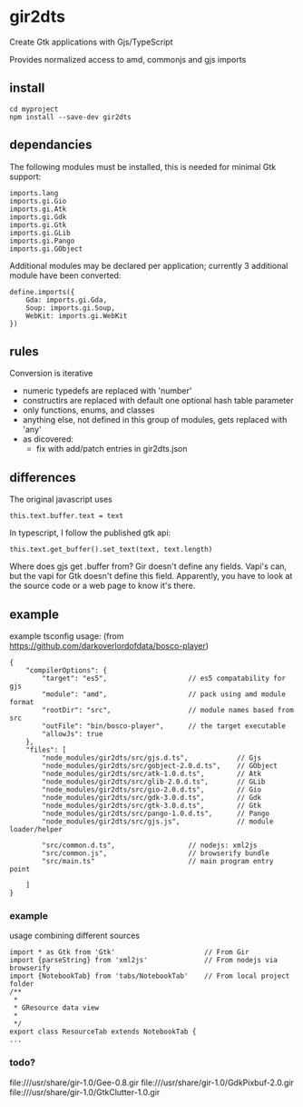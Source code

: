 # gir2dts #

Create Gtk applications with Gjs/TypeScript

Provides normalized access to amd, commonjs and gjs imports

## install
```
cd myproject
npm install --save-dev gir2dts
```

## dependancies
The following modules must be installed, this is needed for minimal Gtk support:

    imports.lang
    imports.gi.Gio
    imports.gi.Atk
    imports.gi.Gdk
    imports.gi.Gtk
    imports.gi.GLib
    imports.gi.Pango
    imports.gi.GObject

Additional modules may be declared per application; currently 3 additional module have been converted:
```
define.imports({
    Gda: imports.gi.Gda,
    Soup: imports.gi.Soup,
    WebKit: imports.gi.WebKit
})
```

## rules
Conversion is iterative

* numeric typedefs are replaced with 'number'
* constructirs are replaced with default one optional hash table parameter
* only functions, enums, and classes
* anything else, not defined in this group of modules, gets replaced with 'any'
* as dicovered:
    * fix with add/patch entries in gir2dts.json



## differences

The original javascript uses
```
this.text.buffer.text = text
```

In typescript, I follow the published gtk api:
```
this.text.get_buffer().set_text(text, text.length)
```

Where does gjs get .buffer from? Gir doesn't define any fields. 
Vapi's can, but the vapi for Gtk doesn't define this field.
Apparently, you have to look at the source code or a web page to know it's there. 


## example

example tsconfig usage: (from https://github.com/darkoverlordofdata/bosco-player)
```
{
    "compilerOptions": {
        "target": "es5",                    // es5 compatability for gjs
        "module": "amd",                    // pack using amd module format
        "rootDir": "src",                   // module names based from src
        "outFile": "bin/bosco-player",      // the target executable
        "allowJs": true 
    },
    "files": [
        "node_modules/gir2dts/src/gjs.d.ts",            // Gjs
        "node_modules/gir2dts/src/gobject-2.0.d.ts",    // GObject
        "node_modules/gir2dts/src/atk-1.0.d.ts",        // Atk
        "node_modules/gir2dts/src/glib-2.0.d.ts",       // GLib
        "node_modules/gir2dts/src/gio-2.0.d.ts",        // Gio
        "node_modules/gir2dts/src/gdk-3.0.d.ts",        // Gdk
        "node_modules/gir2dts/src/gtk-3.0.d.ts",        // Gtk
        "node_modules/gir2dts/src/pango-1.0.d.ts",      // Pango
        "node_modules/gir2dts/src/gjs.js",              // module loader/helper
        
        "src/common.d.ts",                  // nodejs: xml2js
        "src/common.js",                    // browserify bundle
        "src/main.ts"                       // main program entry point
        
    ]
}
```

### example

usage combining different sources

```
import * as Gtk from 'Gtk'                      // From Gir
import {parseString} from 'xml2js'              // From nodejs via browserify
import {NotebookTab} from 'tabs/NotebookTab'    // From local project folder
/**
 *
 * GResource data view
 *
 */
export class ResourceTab extends NotebookTab {
...    
```

### todo?
file:///usr/share/gir-1.0/Gee-0.8.gir
file:///usr/share/gir-1.0/GdkPixbuf-2.0.gir
file:///usr/share/gir-1.0/GtkClutter-1.0.gir

